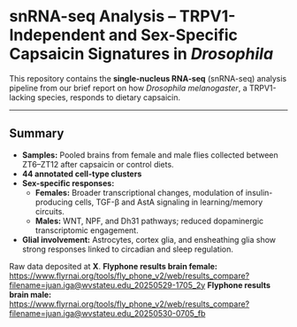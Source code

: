 # snRNA-seq Analysis – TRPV1-Independent and Sex-Specific Capsaicin Signatures in *Drosophila*

This repository contains the **single-nucleus RNA-seq** (snRNA-seq) analysis pipeline from our brief report on how *Drosophila melanogaster*, a TRPV1-lacking species, responds to dietary capsaicin.

---

## Summary

- **Samples:** Pooled brains from female and male flies collected between ZT6–ZT12 after capsaicin or control diets.
- **44 annotated cell-type clusters**
- **Sex-specific responses:**
  - **Females:** Broader transcriptional changes, modulation of insulin-producing cells, TGF-β and AstA signaling in learning/memory circuits.
  - **Males:** WNT, NPF, and Dh31 pathways; reduced dopaminergic transcriptomic engagement.
- **Glial involvement:** Astrocytes, cortex glia, and ensheathing glia show strong responses linked to circadian and sleep regulation.

Raw data deposited at **X**.
**Flyphone results brain female:** https://www.flyrnai.org/tools/fly_phone_v2/web/results_compare?filename=juan.iga@wvstateu.edu_20250529-1705_2y
**Flyphone results brain male:** https://www.flyrnai.org/tools/fly_phone_v2/web/results_compare?filename=juan.iga@wvstateu.edu_20250530-0705_fb
